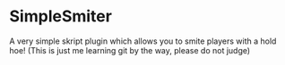 # SimpleSmiter
<p> A very simple skript plugin which allows you to smite players with a hold hoe! (This is just me learning git by the way, please do not judge) </p>
